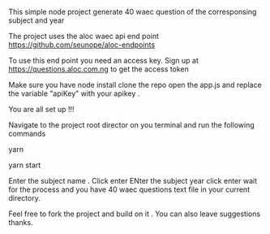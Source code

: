 This simple node project generate 40 waec question of the corresponsing subject and year

The project uses the aloc waec api end point https://github.com/seunope/aloc-endpoints

To use this end point you need an access key. Sign up at https://questions.aloc.com.ng to get the access token

Make sure you have node install clone the repo open the app.js and replace the variable "apiKey" with your apikey .

You are all set up !!!

Navigate to the project root director on you terminal and run the following commands

yarn

yarn start

Enter the subject name . Click enter ENter the subject year click enter wait for the process and you have 40 waec questions text file in your current directory.

Feel free to fork the project and build on it . You can also leave suggestions thanks.
